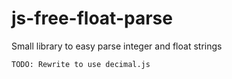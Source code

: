 # js-free-float-parse

Small library to easy parse integer and float strings

`TODO: Rewrite to use decimal.js`